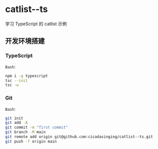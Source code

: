 # catlist--ts

学习 TypeScript 的 catlist 示例

## 开发环境搭建

### TypeScript

`Bash`:

```bash
npm i -g typescript
tsc --init
tsc -w
```

### Git

`Bash`:

```bash
git init
git add -A
git commit -m "first commit"
git branch -M main
git remote add origin git@github.com:cicadasinging/catlist--ts.git
git push -f origin main
```


